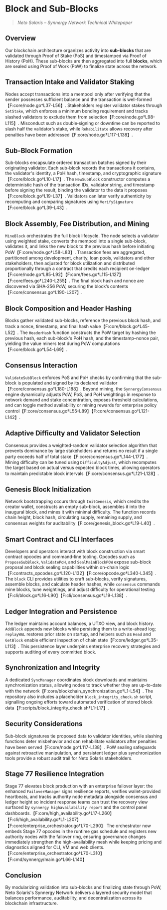 # Block and Sub-Blocks

> *Neto Solaris – Synnergy Network Technical Whitepaper*

## Overview
Our blockchain architecture organizes activity into **sub-blocks** that are validated through Proof of Stake (PoS) and timestamped via Proof of History (PoH). These sub-blocks are then aggregated into full **blocks**, which are sealed using Proof of Work (PoW) to finalize state across the network.

## Transaction Intake and Validator Staking
Nodes accept transactions into a mempool only after verifying that the sender possesses sufficient balance and the transaction is well‑formed【F:core/node.go†L37-L56】. Stakeholders register validator stakes through `SetStake`, which enforces a minimum bonding requirement and tracks slashed validators to exclude them from selection【F:core/node.go†L98-L115】. Misconduct such as double‑signing or downtime can be reported to slash half the validator’s stake, while `Rehabilitate` allows recovery after penalties have been addressed【F:core/node.go†L117-L138】.

## Sub-Block Formation
Sub-blocks encapsulate ordered transaction batches signed by their originating validator. Each sub-block records the transactions it contains, the validator's identity, a PoH hash, timestamp, and cryptographic signature【F:core/block.go†L10-L17】. The `NewSubBlock` constructor computes a deterministic hash of the transaction IDs, validator string, and timestamp before signing the result, binding the validator to the data it proposes【F:core/block.go†L19-L37】. Validators can later verify authenticity by recomputing and comparing signatures using `VerifySignature`【F:core/block.go†L39-L43】.

## Block Assembly, Fee Distribution, and Mining
`MineBlock` orchestrates the full block lifecycle. The node selects a validator using weighted stake, converts the mempool into a single sub-block, validates it, and links the new block to the previous hash before initiating PoW【F:core/node.go†L58-L83】. Transaction fees are aggregated, partitioned among development, charity, loan pools, validators and other stakeholders, then adjusted for block utilization and distributed proportionally through a contract that credits each recipient on-ledger【F:core/node.go†L85-L92】【F:core/fees.go†L115-L127】【F:core/fees.go†L240-L255】. The final block hash and nonce are discovered via SHA‑256 PoW, securing the block’s contents【F:core/consensus.go†L190-L207】.

## Block Composition and Header Hashing
Blocks gather validated sub-blocks, reference the previous block hash, and track a nonce, timestamp, and final hash value【F:core/block.go†L45-L52】. The `HeaderHash` function constructs the PoW target by hashing the previous hash, each sub-block's PoH hash, and the timestamp–nonce pair, yielding the value miners test during PoW computations【F:core/block.go†L54-L69】.

## Consensus Interaction
`ValidateSubBlock` enforces PoS and PoH checks by confirming that the sub-block is populated and signed by its declared validator【F:core/consensus.go†L180-L188】. Beyond mining, the `SynnergyConsensus` engine dynamically adjusts PoW, PoS, and PoH weightings in response to network demand and stake concentration, exposes threshold calculations, and can toggle method availability or mining rewards for enterprise policy control【F:core/consensus.go†L55-L89】【F:core/consensus.go†L121-L142】.

## Adaptive Difficulty and Validator Selection
Consensus provides a weighted‑random validator selection algorithm that prevents dominance by large stakeholders and returns no result if a single party exceeds half of total stake【F:core/consensus.go†L144-L177】. Mining difficulty can be tuned using `DifficultyAdjust`, which recomputes the target based on actual versus expected block times, allowing operators to maintain predictable block intervals【F:core/consensus.go†L121-L128】.

## Genesis Block Initialization
Network bootstrapping occurs through `InitGenesis`, which credits the creator wallet, constructs an empty sub-block, assembles it into the inaugural block, and mines it with minimal difficulty. The function records chain height, block hash, circulating supply, remaining supply, and consensus weights for auditability【F:core/genesis_block.go†L19-L40】.

## Smart Contract and CLI Interfaces
Developers and operators interact with block construction via smart contract opcodes and command-line tooling. Opcodes such as `ProposeSubBlock`, `ValidatePoH`, and `SealMainBlockPOW` expose sub-block proposal and block sealing capabilities within on-chain logic【F:contracts_opcodes.go†L120-L132】【F:core/opcode.go†L340-L345】. The `block` CLI provides utilities to craft sub-blocks, verify signatures, assemble blocks, and calculate header hashes, while `consensus` commands mine blocks, tune weightings, and adjust difficulty for operational testing【F:cli/block.go†L16-L90】【F:cli/consensus.go†L19-L138】.

## Ledger Integration and Persistence
The ledger maintains account balances, a UTXO view, and block history. `AddBlock` appends new blocks while persisting them to a write-ahead log; `replayWAL` restores prior state on startup, and helpers such as `Head` and `GetBlock` enable efficient inspection of chain state【F:core/ledger.go†L35-L113】. This persistence layer underpins enterprise recovery strategies and supports auditing of every committed block.

## Synchronization and Integrity
A dedicated `SyncManager` coordinates block downloads and maintains synchronization status, allowing nodes to track whether they are up-to-date with the network【F:core/blockchain_synchronization.go†L1-L54】. The repository also includes a placeholder `block_integrity_check.sh` script, signalling ongoing efforts toward automated verification of stored block data【F:scripts/block_integrity_check.sh†L1-L17】.

## Security Considerations
Sub-block signatures tie proposed data to validator identities, while slashing functions deter misbehavior and can rehabilitate validators after penalties have been served【F:core/node.go†L117-L138】. PoW sealing safeguards against retroactive manipulation, and persistent ledger plus synchronization tools provide a robust audit trail for Neto Solaris stakeholders.

## Stage 77 Resilience Integration
Stage 77 elevates block production with an enterprise failover layer: the enhanced `FailoverManager` signs resilience reports, verifies wallet-provided heartbeats, and tracks authority node metadata alongside consensus and ledger height so incident response teams can trust the recovery view surfaced by `synnergy highavailability report` and the control panel dashboards.【F:core/high_availability.go†L17-L260】【F:cli/high_availability.go†L1-L207】【F:core/enterprise_orchestrator.go†L70-L290】 The orchestrator now embeds Stage 77 opcodes in the runtime gas schedule and registers new authority nodes with the failover ring, ensuring governance changes immediately strengthen the high-availability mesh while keeping pricing and diagnostics aligned for CLI, VM and web clients.【F:core/enterprise_orchestrator.go†L70-L310】【F:cmd/synnergy/main.go†L66-L140】

## Conclusion
By modularizing validation into sub-blocks and finalizing state through PoW, Neto Solaris's Synnergy Network delivers a layered security model that balances performance, auditability, and decentralization across its blockchain infrastructure.

